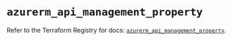 # `azurerm_api_management_property`

Refer to the Terraform Registry for docs: [`azurerm_api_management_property`](https://registry.terraform.io/providers/hashicorp/azurerm/2.99.0/docs/resources/api_management_property).
